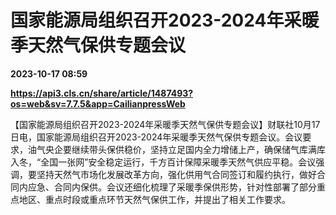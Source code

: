 # 国家能源局组织召开2023-2024年采暖季天然气保供专题会议

**2023-10-17 08:59**

**https://api3.cls.cn/share/article/1487493?os=web&sv=7.7.5&app=CailianpressWeb**

【国家能源局组织召开2023-2024年采暖季天然气保供专题会议】财联社10月17日电，国家能源局组织召开2023-2024年采暖季天然气保供专题会议。会议要求，油气央企要继续带头保供稳价，坚持立足国内全力增储上产，确保储气库满库入冬，“全国一张网”安全稳定运行，千方百计保障采暖季天然气供应平稳。会议强调，要坚持天然气市场化发展改革方向，强化供用气合同签订和履约执行，做好合同内应急、合同内保供。会议还细化梳理了采暖季保供形势，针对性部署了部分重点地区、重点时段或重点环节天然气保供工作，并提出了相关工作要求。